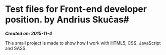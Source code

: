 # Test files for Front-end developer position. by Andrius Skučas#

***Created on: 2015-11-4***

This small project is made to show how I work with HTML5, CSS, JavaScript and SASS.